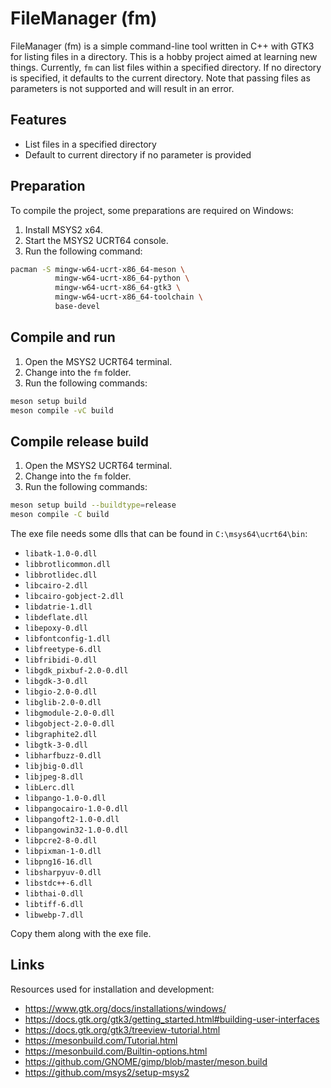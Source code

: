 # FileManager (fm)

FileManager (fm) is a simple command-line tool written in C++ with GTK3 for listing files in a directory. This is a hobby project aimed at learning new things. Currently, `fm` can list files within a specified directory. If no directory is specified, it defaults to the current directory. Note that passing files as parameters is not supported and will result in an error.

## Features

- List files in a specified directory
- Default to current directory if no parameter is provided

## Preparation

To compile the project, some preparations are required on Windows:

1. Install MSYS2 x64.
1. Start the MSYS2 UCRT64 console.
1. Run the following command:

```bash
pacman -S mingw-w64-ucrt-x86_64-meson \
          mingw-w64-ucrt-x86_64-python \
          mingw-w64-ucrt-x86_64-gtk3 \
          mingw-w64-ucrt-x86_64-toolchain \
          base-devel
```

## Compile and run

1. Open the MSYS2 UCRT64 terminal.
1. Change into the `fm` folder.
1. Run the following commands:

```bash
meson setup build
meson compile -vC build
```

## Compile release build

1. Open the MSYS2 UCRT64 terminal.
1. Change into the `fm` folder.
1. Run the following commands:

```bash
meson setup build --buildtype=release
meson compile -C build
```

The exe file needs some dlls that can be found in `C:\msys64\ucrt64\bin`:

- `libatk-1.0-0.dll`
- `libbrotlicommon.dll`
- `libbrotlidec.dll`
- `libcairo-2.dll`
- `libcairo-gobject-2.dll`
- `libdatrie-1.dll`
- `libdeflate.dll`
- `libepoxy-0.dll`
- `libfontconfig-1.dll`
- `libfreetype-6.dll`
- `libfribidi-0.dll`
- `libgdk_pixbuf-2.0-0.dll`
- `libgdk-3-0.dll`
- `libgio-2.0-0.dll`
- `libglib-2.0-0.dll`
- `libgmodule-2.0-0.dll`
- `libgobject-2.0-0.dll`
- `libgraphite2.dll`
- `libgtk-3-0.dll`
- `libharfbuzz-0.dll`
- `libjbig-0.dll`
- `libjpeg-8.dll`
- `libLerc.dll`
- `libpango-1.0-0.dll`
- `libpangocairo-1.0-0.dll`
- `libpangoft2-1.0-0.dll`
- `libpangowin32-1.0-0.dll`
- `libpcre2-8-0.dll`
- `libpixman-1-0.dll`
- `libpng16-16.dll`
- `libsharpyuv-0.dll`
- `libstdc++-6.dll`
- `libthai-0.dll`
- `libtiff-6.dll`
- `libwebp-7.dll`

Copy them along with the exe file.

## Links

Resources used for installation and development:

- https://www.gtk.org/docs/installations/windows/
- https://docs.gtk.org/gtk3/getting_started.html#building-user-interfaces
- https://docs.gtk.org/gtk3/treeview-tutorial.html
- https://mesonbuild.com/Tutorial.html
- https://mesonbuild.com/Builtin-options.html
- https://github.com/GNOME/gimp/blob/master/meson.build
- https://github.com/msys2/setup-msys2
